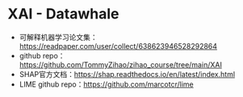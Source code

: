 # XAI - Datawhale

* 可解释机器学习论文集：https://readpaper.com/user/collect/638623946528292864
* github repo：https://github.com/TommyZihao/zihao_course/tree/main/XAI
* SHAP官方文档：https://shap.readthedocs.io/en/latest/index.html
* LIME github repo：https://github.com/marcotcr/lime
